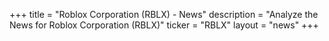 +++
title = "Roblox Corporation (RBLX) - News"
description = "Analyze the News for Roblox Corporation (RBLX)"
ticker = "RBLX"
layout = "news"
+++

